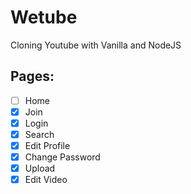 # Wetube

Cloning Youtube with Vanilla and NodeJS

## Pages:

- [ ] Home
- [x] Join
- [x] Login
- [x] Search
- [x] Edit Profile
- [x] Change Password
- [x] Upload
- [x] Edit Video
